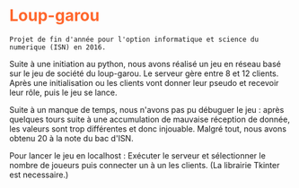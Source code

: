 # <font color=#ff672d>Loup-garou</font>

    Projet de fin d'année pour l'option informatique et science du numerique (ISN) en 2016.
    
Suite à une initiation au python, nous avons réalisé un jeu en réseau basé sur le jeu de société du loup-garou. Le serveur gère entre 8 et 12 clients. Après une initialisation ou les clients vont donner leur pseudo et recevoir leur rôle, puis le jeu se lance.

Suite à un manque de temps, nous n'avons pas pu débuguer le jeu : après quelques tours suite à une accumulation de mauvaise réception de donnée, les valeurs sont trop différentes et donc injouable. Malgré tout, nous avons obtenu 20 à la note du bac d'ISN.

Pour lancer le jeu en localhost : Exécuter le serveur et sélectionner le nombre de joueurs puis connecter un à un les clients. (La librairie Tkinter est necessaire.)
